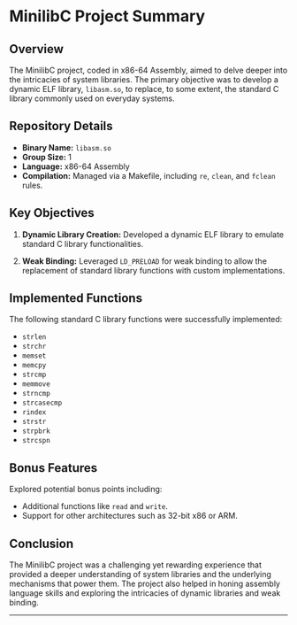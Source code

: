 # MinilibC Project Summary

## Overview

The MinilibC project, coded in x86-64 Assembly, aimed to delve deeper into the intricacies of system libraries. The primary objective was to develop a dynamic ELF library, `libasm.so`, to replace, to some extent, the standard C library commonly used on everyday systems.

## Repository Details

- **Binary Name:** `libasm.so`
- **Group Size:** 1
- **Language:** x86-64 Assembly
- **Compilation:** Managed via a Makefile, including `re`, `clean`, and `fclean` rules.

## Key Objectives

1. **Dynamic Library Creation:** Developed a dynamic ELF library to emulate standard C library functionalities.
  
2. **Weak Binding:** Leveraged `LD_PRELOAD` for weak binding to allow the replacement of standard library functions with custom implementations.

## Implemented Functions

The following standard C library functions were successfully implemented:

- `strlen`
- `strchr`
- `memset`
- `memcpy`
- `strcmp`
- `memmove`
- `strncmp`
- `strcasecmp`
- `rindex`
- `strstr`
- `strpbrk`
- `strcspn`

## Bonus Features

Explored potential bonus points including:

- Additional functions like `read` and `write`.
- Support for other architectures such as 32-bit x86 or ARM.


## Conclusion

The MinilibC project was a challenging yet rewarding experience that provided a deeper understanding of system libraries and the underlying mechanisms that power them. The project also helped in honing assembly language skills and exploring the intricacies of dynamic libraries and weak binding.

---

